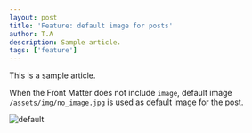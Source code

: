 ```yaml
---
layout: post
title: 'Feature: default image for posts'
author: T.A
description: Sample article.
tags: ['feature']
---
```

This is a sample article.

When the Front Matter does not include `image`, default image `/assets/img/no_image.jpg` is used as default image for the post.

![default]({{'/assets/img/no_image.jpg'|relative_url}})
